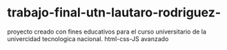 # trabajo-final-utn-lautaro-rodriguez-

proyecto creado con fines educativos para el curso universitario de la univercidad tecnologica nacional. html-css-JS avanzado
